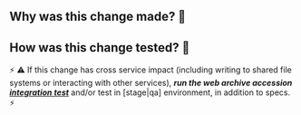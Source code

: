 ## Why was this change made? 🤔



## How was this change tested? 🤨

⚡ ⚠ If this change has cross service impact (including writing to shared file systems or interacting with other services), 
***run the web archive accession [integration test](https://github.com/sul-dlss/infrastructure-integration-test)*** and/or test in [stage|qa] environment, in addition to specs. ⚡
